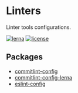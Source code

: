 # Linters

Linter tools configurations.

[![lerna](https://img.shields.io/badge/maintained%20with-lerna-cc00ff.svg)](https://lernajs.io/)
[![license](https://img.shields.io/github/license/priver/linters.svg)](https://github.com/priver/linters/blob/master/LICENSE.txt)

## Packages

- [commitlint-config](packages/commitlint-config/README.md)
- [commitlint-config-lerna](packages/commitlint-config-lerna/README.md)
- [eslint-config](packages/eslint-config/README.md)

